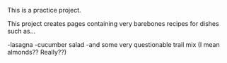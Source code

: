 This is a practice project.

This project creates pages containing very barebones recipes for dishes such as...

-lasagna
-cucumber salad
-and some very questionable trail mix (I mean almonds?? Really??)